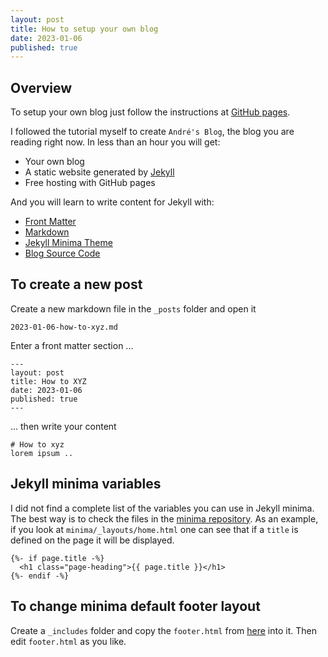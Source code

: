 ```yaml
---
layout: post
title: How to setup your own blog
date: 2023-01-06
published: true
---
```

## Overview
To setup your own blog just follow the instructions at [GitHub pages](https://github.com/skills/github-pages). 

I followed the tutorial myself to create `André's Blog`, the blog you are reading right now. In less than an hour you will get:

- Your own blog
- A static website generated by [Jekyll](https://jekyllrb.com/)
- Free hosting with GitHub pages

And you will learn to write content for Jekyll with:
- [Front Matter](https://jekyllrb.com/docs/front-matter/)
- [Markdown](https://kramdown.gettalong.org/quickref.html)
- [Jekyll Minima Theme](https://github.com/jekyll/minima)
- [Blog Source Code](https://github.com/sw2go/blog)

## To create a new post

Create a new markdown file in the `_posts` folder and open it 
~~~
2023-01-06-how-to-xyz.md
~~~
Enter a front matter section ...
~~~
---
layout: post
title: How to XYZ
date: 2023-01-06
published: true
---
~~~
... then write your content 
~~~
# How to xyz
lorem ipsum ..
~~~

## Jekyll minima variables
I did not find a complete list of the variables you can use in Jekyll minima. The best way is to check the files in the [minima repository](https://github.com/jekyll/minima/tree/master). As an example, if you look at `minima/_layouts/home.html` one can see that if a `title` is defined on the page it will be displayed.

~~~
{%- if page.title -%}
  <h1 class="page-heading">{{ page.title }}</h1>
{%- endif -%} 
~~~

## To change minima default footer layout
Create a `_includes` folder and copy the `footer.html` from [here](https://github.com/jekyll/minima/tree/master/_includes) into it. Then edit `footer.html` as you like.













